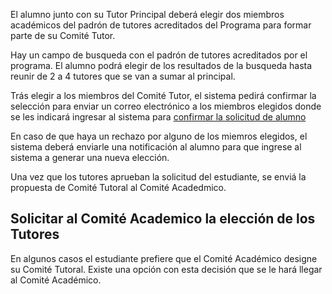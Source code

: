 El alumno junto con su Tutor Principal deberá elegir dos miembros
académicos del padrón de tutores acreditados del Programa para formar
parte de su Comité Tutor.

Hay un campo de busqueda con el padrón de tutores acreditados por el programa.
El alumno podrá elegir de los resultados de la busqueda hasta reunir de 2 a 4 tutores que se van a sumar al principal.

Trás elegir a los miembros del Comité Tutor, el sistema pedirá confirmar la selección para enviar un correo electrónico
a los miembros elegidos donde se les indicará ingresar al sistema para [confirmar la solicitud de alumno](confirmar_de_ser_tutor.md)

En caso de que haya un rechazo por alguno de los miemros elegidos, el sistema deberá enviarle una notificación al alumno
para que ingrese al sistema a generar una nueva elección.

Una vez que los tutores aprueban la solicitud del estudiante, se enviá la propuesta de Comité Tutoral al Comité Acadedmico.

## Solicitar al Comité Academico la elección de los Tutores
En algunos casos el estudiante prefiere que el Comité Académico designe su Comité Tutoral.
Existe una opción con esta decisión que se le hará llegar al Comité Académico.
